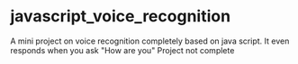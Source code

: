# javascript_voice_recognition
A mini project on  voice recognition completely based on java script. It even responds when you ask "How are you" Project not complete
